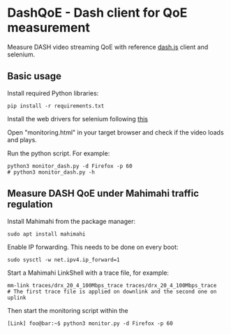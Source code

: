 # DashQoE - Dash client for QoE measurement

Measure DASH video streaming QoE with reference [dash.js](https://github.com/Dash-Industry-Forum/dash.js/) client and selenium.

## Basic usage

Install required Python libraries: 

```
pip install -r requirements.txt
```

Install the web drivers for selenium following [this](https://github.com/SeleniumHQ/selenium/blob/trunk/py/docs/source/index.rst)

Open "monitoring.html" in your target browser and check if the video loads and plays.

Run the python script. For example:
```
python3 monitor_dash.py -d Firefox -p 60
# python3 monitor_dash.py -h
```

## Measure DASH QoE under Mahimahi traffic regulation

Install Mahimahi from the package manager:
```
sudo apt install mahimahi
```

Enable IP forwarding. This needs to be done on every boot:
```
sudo sysctl -w net.ipv4.ip_forward=1
```

Start a Mahimahi LinkShell with a trace file, for example: 
```
mm-link traces/drx_20_4_100Mbps_trace traces/drx_20_4_100Mbps_trace    # The first trace file is applied on downlink and the second one on uplink
```

Then start the monitoring script within the 
```
[Link] foo@bar:~$ python3 monitor.py -d Firefox -p 60
```